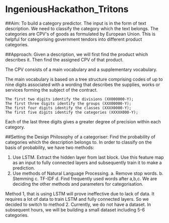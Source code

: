 # IngeniousHackathon_Tritons

##Aim: To build a category predictor. The input is in the form of text description. We need to classify the category which the text belongs.
The categories are CPV's of goods as formulated by European Union. This is helpful for categorising government tendors into different product categories. 


##Approach:
Given a description, we will first find the product which describes it. Then find the assigned CPV of that product.

The CPV consists of a main vocabulary and a supplementary vocabulary.

The main vocabulary is based on a tree structure comprising codes of up to nine digits associated with a wording that describes the supplies, works or services forming the subject of the contract.

    The first two digits identify the divisions (XX000000-Y);
    The first three digits identify the groups (XXX00000-Y);
    The first four digits identify the classes (XXXX0000-Y);
    The first five digits identify the categories (XXXXX000-Y);

Each of the last three digits gives a greater degree of precision within each category.

##Setting the Design Philosophy of a categoriser:
Find the probability of categories which the description belongs to. 
In order to classify on the basis of probability, we have two methods:
1. Use LSTM. Extract the hidden layer from last block. Use this feature map as an input to fully connected layers and subsequently train it to make a prediction.
2. Use methods of Natural Language Processing.
  a. Remove stop words.
  b. Stemming
  c. TF-IDF
  d. Find frequently used words  after a,b,c.
 We are deciding the other methods and parameters for categorisation.
 
 Method 1, that is using LSTM will prove ineffective due to lack of data. It requires a lot of data to train LSTM and fully connected layers. So we decided to switch to method 2.
 Currently, we do not have a dataset.
 In subsequent hours, we will be building a small dataset including 5-6 categories. 
 


